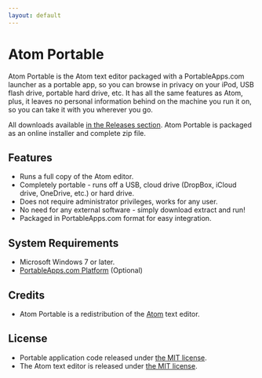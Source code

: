 ```yaml
---
layout: default
---
```


# Atom Portable

Atom Portable is the Atom text editor packaged with a PortableApps.com launcher
as a portable app, so you can browse in privacy on your iPod, USB flash drive,
portable hard drive, etc. It has all the same features as Atom, plus, it leaves
no personal information behind on the machine you run it on, so you can take it
with you wherever you go.

All downloads available [in the Releases section][1]. Atom Portable is packaged
as an online installer and complete zip file.

 [1]: https://github.com/garethflowers/atom-portable/releases/latest

## Features
* Runs a full copy of the Atom editor.
* Completely portable - runs off a USB, cloud drive (DropBox, iCloud drive,
  OneDrive, etc.) or hard drive.
* Does not require administrator privileges, works for any user.
* No need for any external software - simply download extract and run!
* Packaged in PortableApps.com format for easy integration.

## System Requirements
* Microsoft Windows 7 or later.
* [PortableApps.com Platform][2] (Optional)

 [2]: http://portableapps.com/download

## Credits
* Atom Portable is a redistribution of the [Atom][3] text editor.

 [3]: https://atom.io

## License
* Portable application code released under [the MIT license][4].
* The Atom text editor is released under [the MIT license][5].

 [4]: https://raw.githubusercontent.com/garethflowers/atom-portable/master/LICENSE
 [5]: https://raw.githubusercontent.com/atom/atom/master/LICENSE.md
